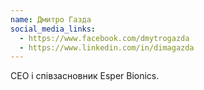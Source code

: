 ```yaml
---
name: Дмитро Газда
social_media_links:
  - https://www.facebook.com/dmytrogazda
  - https://www.linkedin.com/in/dimagazda
---
```


CEO і співзасновник Esper Bionics.
